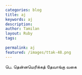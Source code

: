 ```yaml
---
categories: blog
title: aj
keywords: aj
description: 
author: Tamilan
layout: Ruby
tags: 
 
permalink: aj
featured: /images/ttak-48.png
---
```

  
பெ. தென்னமெரிக்கத் தேவாங்கு வகை  
